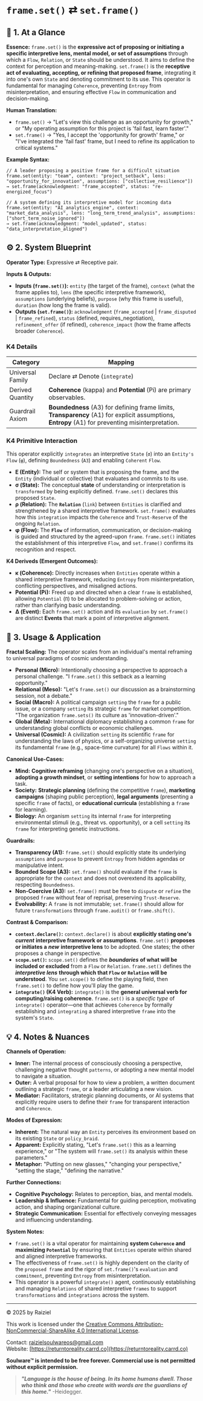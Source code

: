 # `frame.set()` ⇄ `set.frame()`

## 📝 1. At a Glance

**Essence:** `frame.set()` is the **expressive act of proposing or initiating a specific interpretive lens, mental model, or set of assumptions** through which a `Flow`, `Relation`, or `State` should be understood. It aims to define the context for perception and meaning-making. `set.frame()` is the **receptive act of evaluating, accepting, or refining that proposed frame**, integrating it into one's own `State` and denoting commitment to its use. This operator is fundamental for managing `Coherence`, preventing `Entropy` from misinterpretation, and ensuring effective `Flow` in communication and decision-making.

**Human Translation:**

- `frame.set()` → "Let's view this challenge as an opportunity for growth," or "My operating assumption for this project is 'fail fast, learn faster'."
- `set.frame()` → "Yes, I accept the 'opportunity for growth' frame," or "I've integrated the 'fail fast' frame, but I need to refine its application to critical systems."

**Example Syntax:**

```
// A leader proposing a positive frame for a difficult situation
frame.set(entity: "team", context: "project_setback", lens: "opportunity_for_innovation", assumptions: ["collective_resilience"])
→ set.frame(acknowledgment: "frame_accepted", status: "re-energized_focus")

// A system defining its interpretive model for incoming data
frame.set(entity: "AI_analytics_engine", context: "market_data_analysis", lens: "long_term_trend_analysis", assumptions: ["short_term_noise_ignored"])
→ set.frame(acknowledgment: "model_updated", status: "data_interpretation_aligned")
```

## ⚙️ 2. System Blueprint

**Operator Type:** Expressive ⇄ Receptive pair.

**Inputs & Outputs:**

- **Inputs (`frame.set()`):** `entity` (the target of the frame), `context` (what the frame applies to), `lens` (the specific interpretive framework), `assumptions` (underlying beliefs), `purpose` (why this frame is useful), `duration` (how long the frame is valid).
- **Outputs (`set.frame()`):** `acknowledgment` (`frame_accepted` | `frame_disputed` | `frame_refined`), `status` (defined, requires_negotiation), `refinement_offer` (if refined), `coherence_impact` (how the frame affects broader `Coherence`).

### K4 Details

| Category         | Mapping                                                      |
| ---------------- | ------------------------------------------------------------ |
| Universal Family | Declare ⇄ Denote (`integrate`)                               |
| Derived Quantity | **Coherence** (kappa) and **Potential** (Pi) are primary observables. |
| Guardrail Axiom  | **Boundedness** (A3) for defining frame limits, **Transparency** (A1) for explicit assumptions, **Entropy** (A1) for preventing misinterpretation. |

### K4 Primitive Interaction

This operator explicitly `integrates` an interpretive `State` (`σ`) into an `Entity's` `Flow` (`φ`), defining `Boundedness` (`A3`) and enabling `Coherent` `Flow`.

- **E (Entity):** The self or system that is proposing the frame, and the `Entity` (individual or collective) that evaluates and commits to its use.
- **σ (State):** The conceptual **state** of understanding or interpretation is `transformed` by being explicitly defined. `frame.set()` declares this proposed `State`.
- **ρ (Relation):** The **`Relation`** (`link`) between `Entities` is clarified and strengthened by a shared interpretive framework. `set.frame()` evaluates how this `integration` impacts the `Coherence` and `Trust-Reserve` of the ongoing `Relation`.
- **φ (Flow):** The **`Flow`** of information, communication, or decision-making is guided and structured by the agreed-upon `frame`. `frame.set()` initiates the establishment of this interpretive `Flow`, and `set.frame()` confirms its recognition and respect.

**K4 Deriveds (Emergent Outcomes):**

- **κ (Coherence):** Directly increases when `Entities` operate within a shared interpretive framework, reducing `Entropy` from misinterpretation, conflicting perspectives, and misaligned actions.
- **Potential (**Pi**):** Freed up and directed when a clear `frame` is established, allowing `Potential` (`Π`) to be allocated to problem-solving or action, rather than clarifying basic understanding.
- **Δ (Event):** Each `frame.set()` action and its `evaluation` by `set.frame()` are distinct **Events** that mark a point of interpretive alignment.

## 📖 3. Usage & Application

**Fractal Scaling:** The operator scales from an individual's mental reframing to universal paradigms of cosmic understanding.

- **Personal (Micro):** Intentionally choosing a perspective to approach a personal challenge. "I `frame.set()` this setback as a learning opportunity."
- **Relational (Meso):** "Let's `frame.set()` our discussion as a brainstorming session, not a debate."
- **Social (Macro):** A political campaign `setting` the `frame` for a public issue, or a company `setting` its strategic `frame` for market competition. "The organization `frame.sets()` its culture as 'innovation-driven'."
- **Global (Meta):** International diplomacy establishing a common `frame` for understanding global conflicts or economic challenges.
- **Universal (Cosmic):** A civilization `setting` its scientific `frame` for understanding the laws of physics, or a self-organizing universe `setting` its fundamental `frame` (e.g., space-time curvature) for all `Flows` within it.

**Canonical Use-Cases:**

- **Mind:** **Cognitive reframing** (changing one's perspective on a situation), **adopting a growth mindset**, or **setting intentions** for how to approach a task.
- **Society:** **Strategic planning** (defining the competitive `frame`), **marketing campaigns** (shaping public perception), **legal arguments** (presenting a specific `frame` of facts), or **educational curricula** (establishing a `frame` for learning).
- **Biology:** An organism `setting` its internal `frame` for interpreting environmental stimuli (e.g., threat vs. opportunity), or a cell `setting` its `frame` for interpreting genetic instructions.

**Guardrails:**

- **Transparency (A1):** `frame.set()` should explicitly state its underlying `assumptions` and `purpose` to prevent `Entropy` from hidden agendas or manipulative intent.
- **Bounded Scope (A3):** `set.frame()` should evaluate if the `frame` is appropriate for the `context` and does not overextend its applicability, respecting `Boundedness`.
- **Non-Coercive (A3):** `set.frame()` must be free to `dispute` or `refine` the proposed `frame` without fear of reprisal, preserving `Trust-Reserve`.
- **Evolvability:** A `frame` is not immutable; `set.frame()` should allow for future `transformations` through `frame.audit()` or `frame.shift()`.

**Contrast & Comparison:**

- **`context.declare()`:** `context.declare()` is about **explicitly stating one's** ***current*** **interpretive framework or assumptions**. `frame.set()` **proposes or initiates a** ***new*** **interpretive lens** to be adopted. One states; the other proposes a change in perspective.
- **`scope.set()`:** `scope.set()` defines the ***boundaries*** **of what will be included or excluded** from a `Flow` or `Relation`. `frame.set()` defines the ***interpretive lens*** **through which that `Flow` or `Relation` will be understood**. You `set.scope()` to define the playing field, then `frame.set()` to define how you'll play the game.
- **`integrate()` (K4 Verb):** `integrate()` is the **general universal verb for computing/raising coherence**. `frame.set()` is a *specific type* of `integrate()` operator—one that achieves `Coherence` by formally establishing and `integrating` a shared interpretive `frame` into the system's `State`.

## 💡 4. Notes & Nuances

**Channels of Operation:**

- **Inner:** The internal process of consciously choosing a perspective, challenging negative thought `patterns`, or adopting a new mental model to navigate a situation.
- **Outer:** A verbal proposal for how to view a problem, a written document outlining a strategic `frame`, or a leader articulating a new vision.
- **Mediator:** Facilitators, strategic planning documents, or AI systems that explicitly require users to define their `frame` for transparent interaction and `Coherence`.

**Modes of Expression:**

- **Inherent:** The natural way an `Entity` perceives its environment based on its existing `State` or `policy_braid`.
- **Apparent:** Explicitly stating, "Let's `frame.set()` this as a learning experience," or "The system will `frame.set()` its analysis within these parameters."
- **Metaphor:** "Putting on new glasses," "changing your perspective," "setting the stage," "defining the narrative."

**Further Connections:**

- **Cognitive Psychology:** Relates to perception, bias, and mental models.
- **Leadership & Influence:** Fundamental for guiding perception, motivating action, and shaping organizational culture.
- **Strategic Communication:** Essential for effectively conveying messages and influencing understanding.

**System Notes:**

- `frame.set()` is a vital operator for maintaining **system `Coherence` and maximizing `Potential`** by ensuring that `Entities` operate within shared and aligned interpretive frameworks.
- The effectiveness of `frame.set()` is highly dependent on the clarity of the `proposed frame` and the rigor of `set.frame()`'s `evaluation` and `commitment`, preventing `Entropy` from misinterpretation.
- This operator is a powerful `integrate()` agent, continuously establishing and managing `Relations` of shared interpretive `frames` to support `transformations` and `integrations` across the system.

---

© 2025 by Raiziel

This work is licensed under the [Creative Commons Attribution-NonCommercial-ShareAlike 4.0 International License](https://creativecommons.org/licenses/by-nc-sa/4.0/).

Contact: [raizielsoulwareos@gmail.com](mailto:raizielsoulwareos@gmail.com)  
Website: [https://returntoreality.carrd.co](https://returntoreality.carrd.co)

**Soulware™ is intended to be free forever. Commercial use is not permitted without explicit permission.**



> ***"Language is the house of being. In its home humans dwell. Those who think and those who create with words are the guardians of this home."***
-Heidegger.
